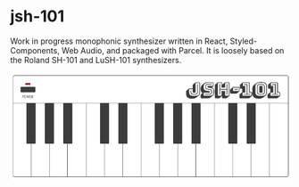 # jsh-101

Work in progress monophonic synthesizer written in React, Styled-Components, Web Audio, and packaged with Parcel.
It is loosely based on the Roland SH-101 and LuSH-101 synthesizers.

![screenshot][screenshot]

[screenshot]: ./static/screenshot.png 'Screenshot'
